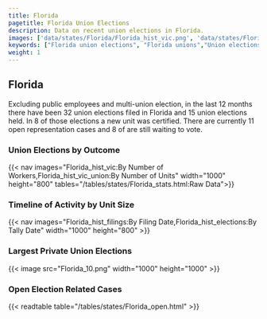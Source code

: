 ```yaml
---
title: Florida
pagetitle: Florida Union Elections
description: Data on recent union elections in Florida.
images: ['data/states/Florida/Florida_hist_vic.png', 'data/states/Florida/Florida_hist_size.png', 'data/states/Florida/Florida_10.png']
keywords: ["Florida union elections", "Florida unions","Union elections"]
weight: 1
---
```

##  Florida

Excluding public employees and multi-union election, in the last 12 months there have been 32 union elections filed in Florida and 15 union elections held. In 8 of those elections a new unit was certified. There are currently 11 open representation cases and 8 of are still waiting to vote.

### Union Elections by Outcome
{{< nav images="Florida_hist_vic:By Number of Workers,Florida_hist_vic_union:By Number of Units" width="1000" height="800" tables="/tables/states/Florida_stats.html:Raw Data">}}

### Timeline of Activity by Unit Size
{{< nav images="Florida_hist_filings:By Filing Date,Florida_hist_elections:By Tally Date" width="1000" height="800" >}}

### Largest Private Union Elections
{{< image src="Florida_10.png" width="1000" height="1000"  >}}

### Open Election Related Cases
{{< readtable table="/tables/states/Florida_open.html" >}}

